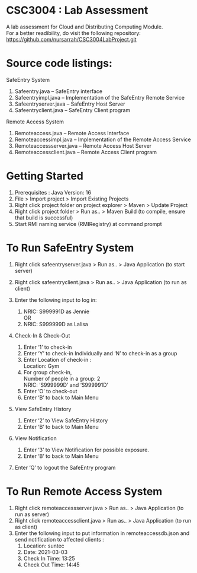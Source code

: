 # CSC3004 : Lab Assessment

A lab assessment for Cloud and Distributing Computing Module.\
For a better readibility, do visit the following repository:\
https://github.com/nursarrah/CSC3004LabProject.git 


# Source code listings:
SafeEntry System
1. Safeentry.java – SafeEntry interface
2. Safeentryimpl.java – Implementation of the SafeEntry Remote Service
3. Safeentryserver.java – SafeEntry Host Server
4. Safeentryclient.java – SafeEntry Client program

Remote Access System
1. Remoteaccess.java – Remote Access Interface
2. Remoteaccessimpl.java – Implementation of the Remote Access Service
3. Remoteaccessserver.java – Remote Access Host Server
4. Remoteaccessclient.java – Remote Access Client program 

# Getting Started
1. Prerequisites : Java Version: 16
2. File > Import project > Import Existing Projects
3. Right click project folder on project explorer > Maven > Update Project
4. Right click project folder > Run as.. > Maven Build (to compile, ensure that build is successful)
5. Start RMI naming service (RMIRegistry) at command prompt

# To Run SafeEntry System
1. Right click safeentryserver.java > Run as.. > Java Application (to start server)
2. Right click safeentryclient.java > Run as.. > Java Application (to run as client)
3. Enter the following input to log in:
    1.  NRIC: S999991D as Jennie  
          OR 
    2. NRIC:  S999999D as Lalisa

4. Check-In & Check-Out
    1. Enter ‘1’ to check-in
    2. Enter ‘Y’ to check-in Individually and ‘N’ to check-in as a group
    3. Enter Location of check-in :\
         Location: Gym
    4. For group check-in,\
        Number of people in a group: 2 \
        NRIC: ‘S999999D’ and ‘S999991D’
    5. Enter ‘O’ to check-out
    6. Enter ‘B’ to back to Main Menu

5. View SafeEntry History
    1. Enter ‘2’ to View SafeEntry History
    2. Enter ‘B’ to back to Main Menu

6. View Notification
    1. Enter ‘3’ to View Notification for possible exposure.
    2. Enter ‘B’ to back to Main Menu
 
7. Enter ‘Q’ to logout the SafeEntry program

# To Run Remote Access System
1. Right click remoteaccessserver.java > Run as.. > Java Application (to run as server)
2. Right click remoteaccessclient.java > Run as.. > Java Application (to run as client)
3. Enter the following input to put information in remoteaccessdb.json and send notification to affected clients :
    1. Location: suntec
    2. Date: 2021-03-03
    3. Check In Time: 13:25
    4. Check Out Time: 14:45

